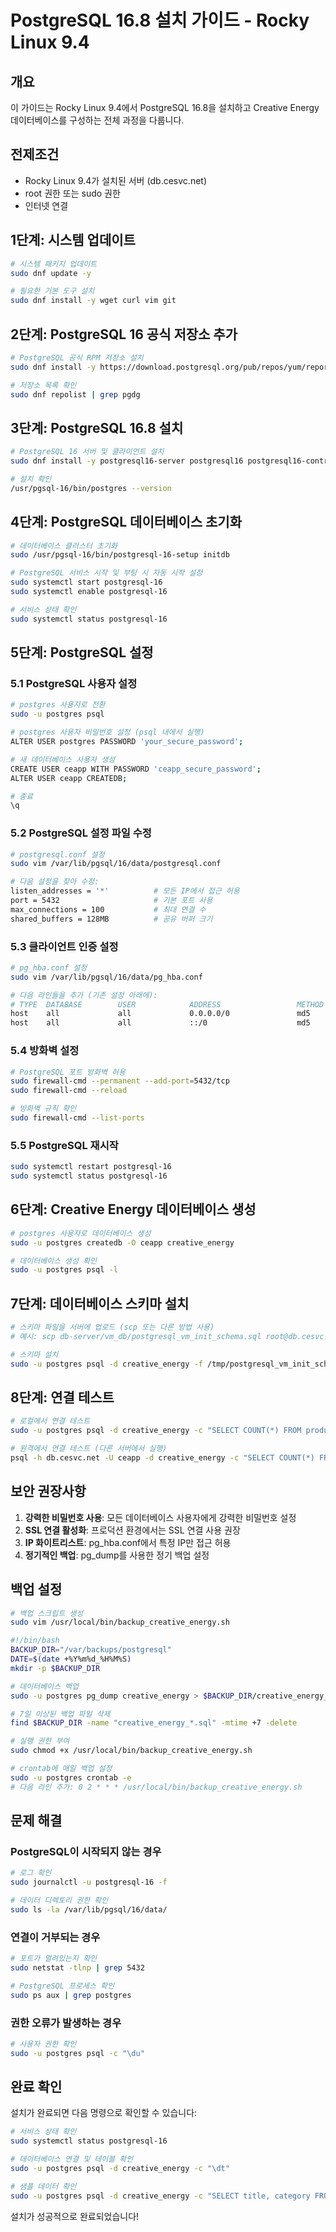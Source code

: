 # PostgreSQL 16.8 설치 가이드 - Rocky Linux 9.4

## 개요
이 가이드는 Rocky Linux 9.4에서 PostgreSQL 16.8을 설치하고 Creative Energy 데이터베이스를 구성하는 전체 과정을 다룹니다.

## 전제조건
- Rocky Linux 9.4가 설치된 서버 (db.cesvc.net)
- root 권한 또는 sudo 권한
- 인터넷 연결

## 1단계: 시스템 업데이트

```bash
# 시스템 패키지 업데이트
sudo dnf update -y

# 필요한 기본 도구 설치
sudo dnf install -y wget curl vim git
```

## 2단계: PostgreSQL 16 공식 저장소 추가

```bash
# PostgreSQL 공식 RPM 저장소 설치
sudo dnf install -y https://download.postgresql.org/pub/repos/yum/reporpms/EL-9-x86_64/pgdg-redhat-repo-latest.noarch.rpm

# 저장소 목록 확인
sudo dnf repolist | grep pgdg
```

## 3단계: PostgreSQL 16.8 설치

```bash
# PostgreSQL 16 서버 및 클라이언트 설치
sudo dnf install -y postgresql16-server postgresql16 postgresql16-contrib

# 설치 확인
/usr/pgsql-16/bin/postgres --version
```

## 4단계: PostgreSQL 데이터베이스 초기화

```bash
# 데이터베이스 클러스터 초기화
sudo /usr/pgsql-16/bin/postgresql-16-setup initdb

# PostgreSQL 서비스 시작 및 부팅 시 자동 시작 설정
sudo systemctl start postgresql-16
sudo systemctl enable postgresql-16

# 서비스 상태 확인
sudo systemctl status postgresql-16
```

## 5단계: PostgreSQL 설정

### 5.1 PostgreSQL 사용자 설정
```bash
# postgres 사용자로 전환
sudo -u postgres psql

# postgres 사용자 비밀번호 설정 (psql 내에서 실행)
ALTER USER postgres PASSWORD 'your_secure_password';

# 새 데이터베이스 사용자 생성
CREATE USER ceapp WITH PASSWORD 'ceapp_secure_password';
ALTER USER ceapp CREATEDB;

# 종료
\q
```

### 5.2 PostgreSQL 설정 파일 수정
```bash
# postgresql.conf 설정
sudo vim /var/lib/pgsql/16/data/postgresql.conf

# 다음 설정을 찾아 수정:
listen_addresses = '*'          # 모든 IP에서 접근 허용
port = 5432                     # 기본 포트 사용
max_connections = 100           # 최대 연결 수
shared_buffers = 128MB          # 공유 버퍼 크기
```

### 5.3 클라이언트 인증 설정
```bash
# pg_hba.conf 설정
sudo vim /var/lib/pgsql/16/data/pg_hba.conf

# 다음 라인들을 추가 (기존 설정 아래에):
# TYPE  DATABASE        USER            ADDRESS                 METHOD
host    all             all             0.0.0.0/0               md5
host    all             all             ::/0                    md5
```

### 5.4 방화벽 설정
```bash
# PostgreSQL 포트 방화벽 허용
sudo firewall-cmd --permanent --add-port=5432/tcp
sudo firewall-cmd --reload

# 방화벽 규칙 확인
sudo firewall-cmd --list-ports
```

### 5.5 PostgreSQL 재시작
```bash
sudo systemctl restart postgresql-16
sudo systemctl status postgresql-16
```

## 6단계: Creative Energy 데이터베이스 생성

```bash
# postgres 사용자로 데이터베이스 생성
sudo -u postgres createdb -O ceapp creative_energy

# 데이터베이스 생성 확인
sudo -u postgres psql -l
```

## 7단계: 데이터베이스 스키마 설치

```bash
# 스키마 파일을 서버에 업로드 (scp 또는 다른 방법 사용)
# 예시: scp db-server/vm_db/postgresql_vm_init_schema.sql root@db.cesvc.net:/tmp/

# 스키마 설치
sudo -u postgres psql -d creative_energy -f /tmp/postgresql_vm_init_schema.sql
```

## 8단계: 연결 테스트

```bash
# 로컬에서 연결 테스트
sudo -u postgres psql -d creative_energy -c "SELECT COUNT(*) FROM products;"

# 원격에서 연결 테스트 (다른 서버에서 실행)
psql -h db.cesvc.net -U ceapp -d creative_energy -c "SELECT COUNT(*) FROM products;"
```

## 보안 권장사항

1. **강력한 비밀번호 사용**: 모든 데이터베이스 사용자에게 강력한 비밀번호 설정
2. **SSL 연결 활성화**: 프로덕션 환경에서는 SSL 연결 사용 권장
3. **IP 화이트리스트**: pg_hba.conf에서 특정 IP만 접근 허용
4. **정기적인 백업**: pg_dump를 사용한 정기 백업 설정

## 백업 설정

```bash
# 백업 스크립트 생성
sudo vim /usr/local/bin/backup_creative_energy.sh

#!/bin/bash
BACKUP_DIR="/var/backups/postgresql"
DATE=$(date +%Y%m%d_%H%M%S)
mkdir -p $BACKUP_DIR

# 데이터베이스 백업
sudo -u postgres pg_dump creative_energy > $BACKUP_DIR/creative_energy_$DATE.sql

# 7일 이상된 백업 파일 삭제
find $BACKUP_DIR -name "creative_energy_*.sql" -mtime +7 -delete

# 실행 권한 부여
sudo chmod +x /usr/local/bin/backup_creative_energy.sh

# crontab에 매일 백업 설정
sudo -u postgres crontab -e
# 다음 라인 추가: 0 2 * * * /usr/local/bin/backup_creative_energy.sh
```

## 문제 해결

### PostgreSQL이 시작되지 않는 경우
```bash
# 로그 확인
sudo journalctl -u postgresql-16 -f

# 데이터 디렉토리 권한 확인
sudo ls -la /var/lib/pgsql/16/data/
```

### 연결이 거부되는 경우
```bash
# 포트가 열려있는지 확인
sudo netstat -tlnp | grep 5432

# PostgreSQL 프로세스 확인
sudo ps aux | grep postgres
```

### 권한 오류가 발생하는 경우
```bash
# 사용자 권한 확인
sudo -u postgres psql -c "\du"
```

## 완료 확인

설치가 완료되면 다음 명령으로 확인할 수 있습니다:

```bash
# 서비스 상태 확인
sudo systemctl status postgresql-16

# 데이터베이스 연결 및 테이블 확인
sudo -u postgres psql -d creative_energy -c "\dt"

# 샘플 데이터 확인
sudo -u postgres psql -d creative_energy -c "SELECT title, category FROM products LIMIT 3;"
```

설치가 성공적으로 완료되었습니다!